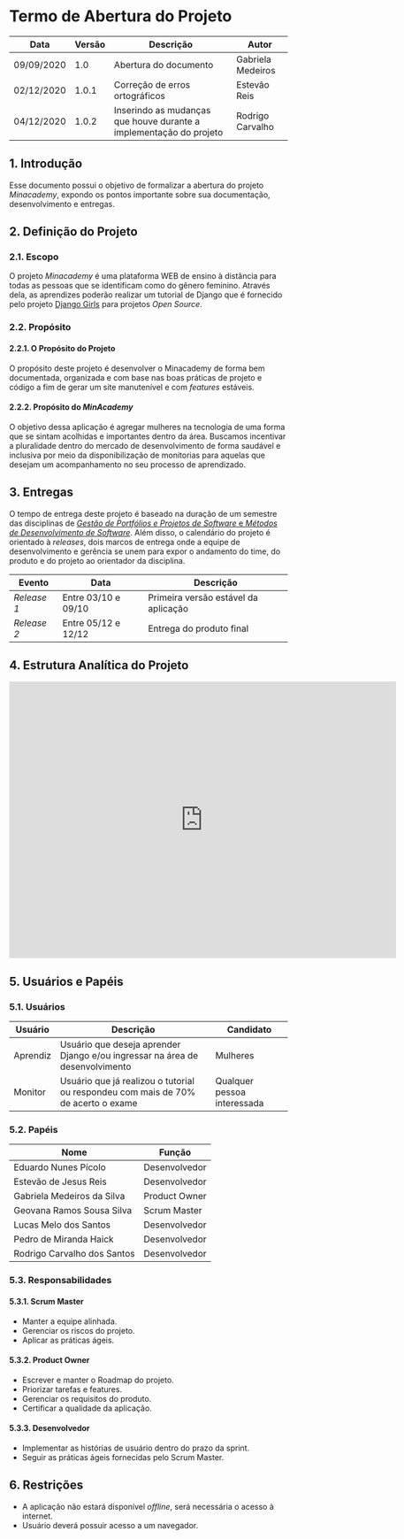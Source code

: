 # Termo de Abertura do Projeto

| Data  | Versão | Descrição             | Autor             |
| ----- | ------ | --------------------- | ----------------- |
| 09/09/2020 | 1.0    | Abertura do documento | Gabriela Medeiros |
| 02/12/2020 | 1.0.1  | Correção de erros ortográficos| Estevão Reis|
| 04/12/2020 | 1.0.2  | Inserindo as mudanças que houve durante a implementação do projeto | Rodrigo Carvalho |

## 1. Introdução

Esse documento possui o objetivo de formalizar a abertura do projeto _Minacademy_, expondo os pontos importante sobre sua documentação, desenvolvimento e entregas.

## 2. Definição do Projeto

### 2.1. Escopo

O projeto _Minacademy_ é uma plataforma WEB de ensino à distância para todas as pessoas que se identificam como do gênero feminino. Através dela, as aprendizes poderão realizar um tutorial de Django que é fornecido pelo projeto [Django Girls](https://djangogirls.org/) para projetos _Open Source_.

### 2.2. Propósito

#### 2.2.1. O Propósito do Projeto

O propósito deste projeto é desenvolver o Minacademy de forma bem documentada, organizada e com base nas boas práticas de projeto e código a fim de gerar um site manutenível e com _features_ estáveis.

#### 2.2.2. Propósito do _MinAcademy_

O objetivo dessa aplicação é agregar mulheres na tecnologia de uma forma que se sintam acolhidas e importantes dentro da área.
Buscamos incentivar a pluralidade dentro do mercado de desenvolvimento de forma saudável e inclusiva por meio da disponibilização de monitorias para aquelas que desejam um acompanhamento no seu processo de aprendizado.

## 3. Entregas

O tempo de entrega deste projeto é baseado na duração de um semestre das disciplinas de [_Gestão de Portfólios e Projetos de Software_ e _Métodos de Desenvolvimento de Software_](https://github.com/fga-eps-mds/A-Disciplina/wiki). Além disso, o calendário do projeto é orientado à _releases_, dois marcos de entrega onde a equipe de desenvolvimento e gerência se unem para expor o andamento do time, do produto e do projeto ao orientador da disciplina.

| Evento      | Data                | Descrição                            |
| ----------- | ------------------- | ------------------------------------ |
| _Release 1_ | Entre 03/10 e 09/10 | Primeira versão estável da aplicação |
| _Release 2_ | Entre 05/12 e 12/12 | Entrega do produto final             |

## 4. Estrutura Analítica do Projeto

<iframe
  frameborder="0"
  style="width:700px;height:500px;"
  src="https://viewer.diagrams.net/?highlight=0000ff&edit=_blank&nav=1&title=EAP#Uhttps%3A%2F%2Fdrive.google.com%2Fuc%3Fid%3D1dA8tdao0JFOYsTkJiQDQSlscOfun9FJL%26export%3Ddownload">
</iframe>

## 5. Usuários e Papéis

### 5.1. Usuários

| Usuário  | Descrição                                                                                                       | Candidato                   |
| -------- | --------------------------------------------------------------------------------------------------------------- | --------------------------- |
| Aprendiz | Usuário que deseja aprender Django e/ou ingressar na área de desenvolvimento                                    | Mulheres                    |
| Monitor  | Usuário que já realizou o tutorial ou respondeu com mais de 70% de acerto o exame | Qualquer pessoa interessada |

### 5.2. Papéis

| Nome                                     | Função        |
| ---------------------------------------- | ------------- |
| Eduardo Nunes Pícolo                     | Desenvolvedor |
| Estevão de Jesus Reis                    | Desenvolvedor |
| Gabriela Medeiros da Silva               | Product Owner |
| Geovana Ramos Sousa Silva                | Scrum Master  |
| Lucas Melo dos Santos                    | Desenvolvedor |
| Pedro de Miranda Haick                   | Desenvolvedor |
| Rodrigo Carvalho dos Santos              | Desenvolvedor |

### 5.3. Responsabilidades

#### 5.3.1. Scrum Master

- Manter a equipe alinhada.
- Gerenciar os riscos do projeto.
- Aplicar as práticas ágeis.

#### 5.3.2. Product Owner

- Escrever e manter o Roadmap do projeto.
- Priorizar tarefas e features.
- Gerenciar os requisitos do produto.
- Certificar a qualidade da aplicação.

#### 5.3.3. Desenvolvedor

- Implementar as histórias de usuário dentro do prazo da sprint.
- Seguir as práticas ágeis fornecidas pelo Scrum Master.

## 6. Restrições

- A aplicação não estará disponível _offline_, será necessária o acesso à internet.
- Usuário deverá possuir acesso a um navegador.
